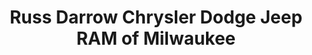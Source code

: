 ---
title: "Russ Darrow Chrysler Dodge Jeep RAM of Milwaukee"
url: /milwaukee/russ-darrow-chrysler-dodge-jeep-ram-of-milwaukee/
shop: car
---